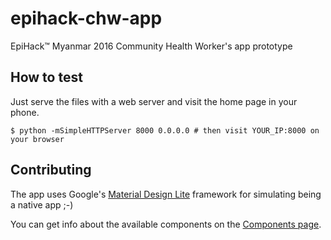 # epihack-chw-app
EpiHack™ Myanmar 2016 Community Health Worker's app prototype

## How to test

Just serve the files with a web server and visit the home page in your phone.

```
$ python -mSimpleHTTPServer 8000 0.0.0.0 # then visit YOUR_IP:8000 on your browser
```

## Contributing

The app uses Google's [Material Design Lite](https://getmdl.io/) framework for simulating being a native app ;-)

You can get info about the available components on the [Components page](https://getmdl.io/components/index.html).
